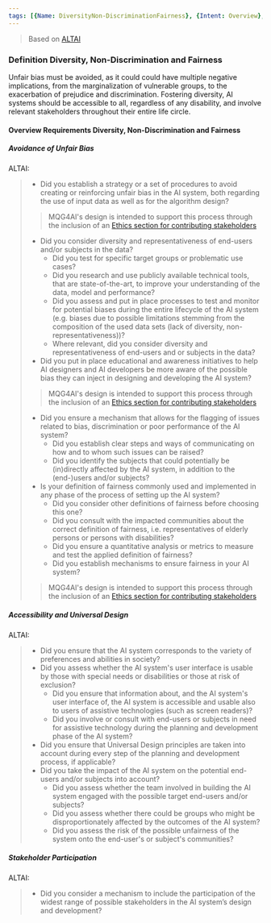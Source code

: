 ```yaml
---
tags: [{Name: DiversityNon-DiscriminationFairness}, {Intent: Overview}, {Applicability: AIAct}, {Usage Example: default_highrisk}]
---
```


> Based on [ALTAI](https://digital-strategy.ec.europa.eu/en/library/ethics-guidelines-trustworthy-ai)


### Definition Diversity, Non-Discrimination and Fairness
Unfair bias must be avoided, as it could could have multiple negative implications, from the marginalization of vulnerable groups, to the exacerbation of prejudice and discrimination. Fostering diversity, AI systems should be accessible to all, regardless of any disability, and involve relevant stakeholders throughout their entire life circle.


#### Overview Requirements Diversity, Non-Discrimination and Fairness

##### Avoidance of Unfair Bias

ALTAI:
> - Did you establish a strategy or a set of procedures to avoid creating or reinforcing unfair bias in the AI system, both regarding the use of input data as well as for the algorithm design?
>> MQG4AI's design is intended to support this process through the inclusion of an [Ethics section for contributing stakeholders](./../../../1_System/Application/Ethics_Specific/Ethics_Specific.md)
> - Did you consider diversity and representativeness of end-users and/or subjects in the data?
>   - Did you test for specific target groups or problematic use cases?
>   - Did you research and use publicly available technical tools, that are state-of-the-art, to improve your understanding of the data, model and performance?
>   - Did you assess and put in place processes to test and monitor for potential biases during the entire lifecycle of the AI system (e.g. biases due to possible limitations stemming from the composition of the used data sets (lack of diversity, non-representativeness))?
>   - Where relevant, did you consider diversity and representativeness of end-users and or subjects in the data?
> - Did you put in place educational and awareness initiatives to help AI designers and AI developers be more aware of the possible bias they can inject in designing and developing the AI system?
>> MQG4AI's design is intended to support this process through the inclusion of an [Ethics section for contributing stakeholders](./../../../1_System/Application/Ethics_Specific/Ethics_Specific.md)
> - Did you ensure a mechanism that allows for the flagging of issues related to bias, discrimination or poor performance of the AI system?
>   - Did you establish clear steps and ways of communicating on how and to whom such issues can be raised?
>   - Did you identify the subjects that could potentially be (in)directly affected by the AI system, in addition to the (end-)users and/or subjects?
> - Is your definition of fairness commonly used and implemented in any phase of the process of setting up the AI system?
>   - Did you consider other definitions of fairness before choosing this one?
>   - Did you consult with the impacted communities about the correct definition of fairness, i.e. representatives of elderly persons or persons with disabilities?
>   - Did you ensure a quantitative analysis or metrics to measure and test the applied definition of fairness?
>   - Did you establish mechanisms to ensure fairness in your AI system?
>> MQG4AI's design is intended to support this process through the inclusion of an [Ethics section for contributing stakeholders](./../../../1_System/Application/Ethics_Specific/Ethics_Specific.md)

##### Accessibility and Universal Design

ALTAI:
> - Did you ensure that the AI system corresponds to the variety of preferences and abilities in society?
> - Did you assess whether the AI system's user interface is usable by those with special needs or disabilities or those at risk of exclusion?
>   - Did you ensure that information about, and the AI system's user interface of, the AI system is accessible and usable also to users of assistive technologies (such as screen readers)?
>   - Did you involve or consult with end-users or subjects in need for assistive technology during the planning and development phase of the AI system?
> - Did you ensure that Universal Design principles are taken into account during every step of the planning and development process, if applicable?
> - Did you take the impact of the AI system on the potential end-users and/or subjects into account?
>   - Did you assess whether the team involved in building the AI system engaged with the possible target end-users and/or subjects?
>   - Did you assess whether there could be groups who might be disproportionately affected by the outcomes of the AI system?
>   - Did you assess the risk of the possible unfairness of the system onto the end-user's or subject's communities?

##### Stakeholder Participation

ALTAI:
> - Did you consider a mechanism to include the participation of the widest range of possible stakeholders in the AI system’s design and development?